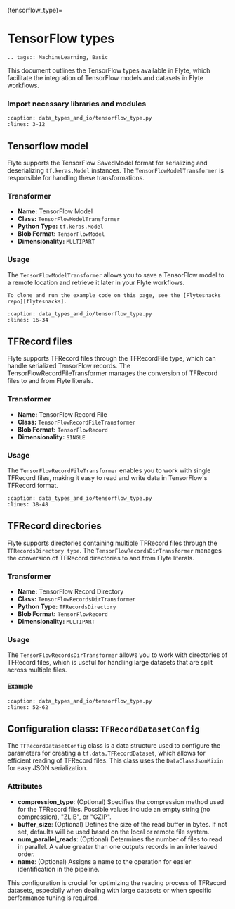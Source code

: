 (tensorflow_type)=

# TensorFlow types

```{eval-rst}
.. tags:: MachineLearning, Basic
```

This document outlines the TensorFlow types available in Flyte, which facilitate the integration of TensorFlow models and datasets in Flyte workflows.

### Import necessary libraries and modules
```{literalinclude} /examples/data_types_and_io/data_types_and_io/tensorflow_type.py
:caption: data_types_and_io/tensorflow_type.py
:lines: 3-12
```

## Tensorflow model
Flyte supports the TensorFlow SavedModel format for serializing and deserializing `tf.keras.Model` instances. The `TensorFlowModelTransformer` is responsible for handling these transformations.

### Transformer
- **Name:** TensorFlow Model
- **Class:** `TensorFlowModelTransformer`
- **Python Type:** `tf.keras.Model`
- **Blob Format:** `TensorFlowModel`
- **Dimensionality:** `MULTIPART`

### Usage
The `TensorFlowModelTransformer` allows you to save a TensorFlow model to a remote location and retrieve it later in your Flyte workflows.

```{note}
To clone and run the example code on this page, see the [Flytesnacks repo][flytesnacks].
```
```{literalinclude} /examples/data_types_and_io/data_types_and_io/tensorflow_type.py
:caption: data_types_and_io/tensorflow_type.py
:lines: 16-34
```

## TFRecord files
Flyte supports TFRecord files through the TFRecordFile type, which can handle serialized TensorFlow records. The TensorFlowRecordFileTransformer manages the conversion of TFRecord files to and from Flyte literals.

### Transformer
- **Name:** TensorFlow Record File
- **Class:** `TensorFlowRecordFileTransformer`
- **Blob Format:** `TensorFlowRecord`
- **Dimensionality:** `SINGLE`

### Usage
The `TensorFlowRecordFileTransformer` enables you to work with single TFRecord files, making it easy to read and write data in TensorFlow's TFRecord format.

```{literalinclude} /examples/data_types_and_io/data_types_and_io/tensorflow_type.py
:caption: data_types_and_io/tensorflow_type.py
:lines: 38-48
```

## TFRecord directories
Flyte supports directories containing multiple TFRecord files through the `TFRecordsDirectory type`. The `TensorFlowRecordsDirTransformer` manages the conversion of TFRecord directories to and from Flyte literals.

### Transformer
- **Name:** TensorFlow Record Directory
- **Class:** `TensorFlowRecordsDirTransformer`
- **Python Type:** `TFRecordsDirectory`
- **Blob Format:** `TensorFlowRecord`
- **Dimensionality:** `MULTIPART`

### Usage
The `TensorFlowRecordsDirTransformer` allows you to work with directories of TFRecord files, which is useful for handling large datasets that are split across multiple files.

#### Example
```{literalinclude} /examples/data_types_and_io/data_types_and_io/tensorflow_type.py
:caption: data_types_and_io/tensorflow_type.py
:lines: 52-62
```

## Configuration class: `TFRecordDatasetConfig`
The `TFRecordDatasetConfig` class is a data structure used to configure the parameters for creating a `tf.data.TFRecordDataset`, which allows for efficient reading of TFRecord files. This class uses the `DataClassJsonMixin` for easy JSON serialization.

### Attributes
- **compression_type**: (Optional) Specifies the compression method used for the TFRecord files. Possible values include an empty string (no compression), "ZLIB", or "GZIP".
- **buffer_size**: (Optional) Defines the size of the read buffer in bytes. If not set, defaults will be used based on the local or remote file system.
- **num_parallel_reads**: (Optional) Determines the number of files to read in parallel. A value greater than one outputs records in an interleaved order.
- **name**: (Optional) Assigns a name to the operation for easier identification in the pipeline.

This configuration is crucial for optimizing the reading process of TFRecord datasets, especially when dealing with large datasets or when specific performance tuning is required.
